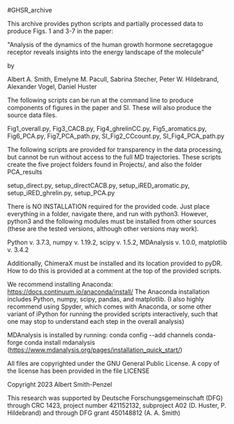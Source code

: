 #GHSR_archive

This archive provides python scripts and partially processed data to produce Figs. 1 and 3-7 in the paper:

"Analysis of the dynamics of the human growth hormone secretagogue receptor reveals insights into the energy landscape of the molecule"

by

Albert A. Smith, Emelyne M. Pacull, Sabrina Stecher, Peter W. Hildebrand, Alexander Vogel, Daniel Huster 

The following scripts can be run at the command line to produce components of figures in the paper and SI. These will also produce the source data files.

Fig1_overall.py,
Fig3_CACB.py,
Fig4_ghrelinCC.py,
Fig5_aromatics.py,
Fig6_PCA.py,
Fig7_PCA_path.py,
SI_Fig2_CCcount.py,
SI_Fig4_PCA_path.py

The following scripts are provided for transparency in the data processing, but cannot be run without access to the full MD trajectories. 
These scripts create the five project folders found in Projects/, and also the folder PCA_results

setup_direct.py,
setup_directCACB.py,
setup_iRED_aromatic.py,
setup_iRED_ghrelin.py,
setup_PCA.py

There is NO INSTALLATION required for the provided code. Just place everything in a folder, navigate there, and run with python3.
However, python3 and the following modules must be installed from other sources (these are the tested versions, although other versions may work).

Python v. 3.7.3,
numpy v. 1.19.2,
scipy v. 1.5.2,
MDAnalysis v. 1.0.0,
matplotlib v. 3.4.2

Additionally, ChimeraX must be installed and its location provided to pyDR. How to do this is provided at a comment at the top of the provided scripts.

We recommend installing Anaconda: https://docs.continuum.io/anaconda/install/
The Anaconda installation includes Python, numpy, scipy, pandas, and matplotlib. 
(I also highly recommend using Spyder, which comes with Anaconda, or some other variant of iPython for running the provided scripts interactively, such that one may stop to understand each step in the overall analysis)

MDAnalysis is installed by running:
conda config --add channels conda-forge
conda install mdanalysis
(https://www.mdanalysis.org/pages/installation_quick_start/)

All files are copyrighted under the GNU General Public License. A copy of the license has been provided in the file LICENSE

Copyright 2023 Albert Smith-Penzel

This research was supported by Deutsche Forschungsgemeinschaft (DFG) through CRC 1423, project number 421152132, subproject A02 (D. Huster, P. Hildebrand) and through DFG grant 450148812 (A. A. Smith)
